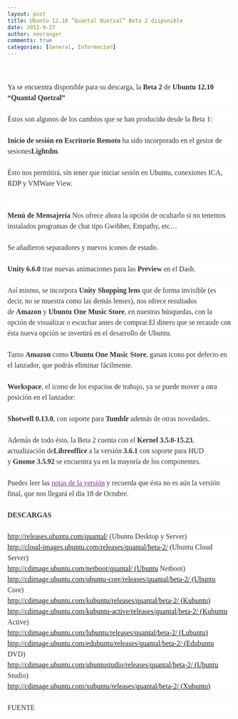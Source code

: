 ```yaml
---
layout: post
title: Ubuntu 12.10 “Quantal Quetzal” Beta 2 disponible
date: 2012-9-27
author: neoranger
comments: true
categories: [General, Informacion]
---
```

<br /><div style="background-color:white;border:0;color:#333333;font-family:Ubuntu, Georgia, 'Bitstream Charter', serif, ubuntu;font-size:16px;line-height:24px;margin-bottom:24px;padding:0;vertical-align:baseline;"></div><div style="background-color:white;border:0;color:#333333;font-family:Ubuntu, Georgia, 'Bitstream Charter', serif, ubuntu;font-size:16px;line-height:24px;margin-bottom:24px;padding:0;vertical-align:baseline;">Ya se encuentra disponible para su descarga, la <strong style="background-color:transparent;border:0;margin:0;padding:0;vertical-align:baseline;">Beta 2</strong> de <strong style="background-color:transparent;border:0;margin:0;padding:0;vertical-align:baseline;">Ubuntu 12.10 “Quantal Quetzal”</strong></div><div style="background-color:white;border:0;color:#333333;font-family:Ubuntu, Georgia, 'Bitstream Charter', serif, ubuntu;font-size:16px;line-height:24px;margin-bottom:24px;padding:0;vertical-align:baseline;">Éstos son algunos de los cambios que se han producido desde la Beta 1:</div><div style="background-color:white;border:0;color:#333333;font-family:Ubuntu, Georgia, 'Bitstream Charter', serif, ubuntu;font-size:16px;line-height:24px;margin-bottom:24px;padding:0;vertical-align:baseline;"><strong style="background-color:transparent;border:0;margin:0;padding:0;vertical-align:baseline;">Inicio de sesión en Escritorio Remoto</strong> ha sido incorporado en el gestor de sesiones<strong style="background-color:transparent;border:0;margin:0;padding:0;vertical-align:baseline;">Lightdm</strong>.</div><div style="background-color:white;border:0;color:#333333;font-family:Ubuntu, Georgia, 'Bitstream Charter', serif, ubuntu;font-size:16px;line-height:24px;margin-bottom:24px;padding:0;vertical-align:baseline;">Ésto nos permitirá, sin tener que iniciar sesión en Ubuntu, conexiones ICA, RDP y VMWare View.</div><div style="background-color:white;border:0;color:#333333;font-family:Ubuntu, Georgia, 'Bitstream Charter', serif, ubuntu;font-size:16px;line-height:24px;margin-bottom:24px;padding:0;vertical-align:baseline;"></div><div style="background-color:white;border:0;color:#333333;font-family:Ubuntu, Georgia, 'Bitstream Charter', serif, ubuntu;font-size:16px;line-height:24px;margin-bottom:24px;padding:0;vertical-align:baseline;"><span id="more-690" style="background-color:transparent;background-position:initial initial;background-repeat:initial initial;border:0;margin:0;padding:0;vertical-align:baseline;"></span><br /><strong style="background-color:transparent;border:0;margin:0;padding:0;vertical-align:baseline;">Menú de Mensajería</strong> Nos ofrece ahora la opción de ocultarlo si no tenemos instalados programas de chat tipo Gwibber, Empathy, etc…</div><div style="background-color:white;border:0;color:#333333;font-family:Ubuntu, Georgia, 'Bitstream Charter', serif, ubuntu;font-size:16px;line-height:24px;margin-bottom:24px;padding:0;vertical-align:baseline;">Se añadieron separadores y nuevos iconos de estado.</div><div style="background-color:white;border:0;color:#333333;font-family:Ubuntu, Georgia, 'Bitstream Charter', serif, ubuntu;font-size:16px;line-height:24px;margin-bottom:24px;padding:0;vertical-align:baseline;"></div><div style="background-color:white;border:0;color:#333333;font-family:Ubuntu, Georgia, 'Bitstream Charter', serif, ubuntu;font-size:16px;line-height:24px;margin-bottom:24px;padding:0;vertical-align:baseline;"><strong style="background-color:transparent;border:0;margin:0;padding:0;vertical-align:baseline;">Unity 6.6.0</strong> trae nuevas animaciones para las <strong style="background-color:transparent;border:0;margin:0;padding:0;vertical-align:baseline;">Preview</strong> en el Dash.</div><div style="background-color:white;border:0;color:#333333;font-family:Ubuntu, Georgia, 'Bitstream Charter', serif, ubuntu;font-size:16px;line-height:24px;margin-bottom:24px;padding:0;vertical-align:baseline;"></div><div style="background-color:white;border:0;color:#333333;font-family:Ubuntu, Georgia, 'Bitstream Charter', serif, ubuntu;font-size:16px;line-height:24px;margin-bottom:24px;padding:0;vertical-align:baseline;">Así mismo, se incorpora <strong style="background-color:transparent;border:0;margin:0;padding:0;vertical-align:baseline;">Unity Shopping lens</strong> que de forma invisible (es decir, no se muestra como las demás lenses), nos ofrece resultados de <strong style="background-color:transparent;border:0;margin:0;padding:0;vertical-align:baseline;">Amazon</strong> y <strong style="background-color:transparent;border:0;margin:0;padding:0;vertical-align:baseline;">Ubuntu One Music Store</strong>, en nuestras búsquedas, con la opción de visualizar o escuchar antes de comprar.El dinero que se recaude con ésta nueva opción se invertirá en el desarrollo de Ubuntu.</div><div style="background-color:white;border:0;color:#333333;font-family:Ubuntu, Georgia, 'Bitstream Charter', serif, ubuntu;font-size:16px;line-height:24px;margin-bottom:24px;padding:0;vertical-align:baseline;"></div><div style="background-color:white;border:0;color:#333333;font-family:Ubuntu, Georgia, 'Bitstream Charter', serif, ubuntu;font-size:16px;line-height:24px;margin-bottom:24px;padding:0;vertical-align:baseline;"></div><div style="background-color:white;border:0;color:#333333;font-family:Ubuntu, Georgia, 'Bitstream Charter', serif, ubuntu;font-size:16px;line-height:24px;margin-bottom:24px;padding:0;vertical-align:baseline;">Tanto <strong style="background-color:transparent;border:0;margin:0;padding:0;vertical-align:baseline;">Amazon</strong> como <strong style="background-color:transparent;border:0;margin:0;padding:0;vertical-align:baseline;">Ubuntu One Music Store</strong>, ganan icono por defecto en el lanzador, que podrás eliminar fácilmente.</div><div style="background-color:white;border:0;color:#333333;font-family:Ubuntu, Georgia, 'Bitstream Charter', serif, ubuntu;font-size:16px;line-height:24px;margin-bottom:24px;padding:0;vertical-align:baseline;"></div><div style="background-color:white;border:0;color:#333333;font-family:Ubuntu, Georgia, 'Bitstream Charter', serif, ubuntu;font-size:16px;line-height:24px;margin-bottom:24px;padding:0;vertical-align:baseline;"><strong style="background-color:transparent;border:0;margin:0;padding:0;vertical-align:baseline;">Workspace</strong>, el icono de los espacios de trabajo, ya se puede mover a otra posición en el lanzador:</div><div style="background-color:white;border:0;color:#333333;font-family:Ubuntu, Georgia, 'Bitstream Charter', serif, ubuntu;font-size:16px;line-height:24px;margin-bottom:24px;padding:0;vertical-align:baseline;"></div><div style="background-color:white;border:0;color:#333333;font-family:Ubuntu, Georgia, 'Bitstream Charter', serif, ubuntu;font-size:16px;line-height:24px;margin-bottom:24px;padding:0;vertical-align:baseline;"><strong style="background-color:transparent;border:0;margin:0;padding:0;vertical-align:baseline;">Shotwell 0.13.0</strong>, con soporte para <strong style="background-color:transparent;border:0;margin:0;padding:0;vertical-align:baseline;">Tumblr</strong> además de otras novedades.</div><div style="background-color:white;border:0;color:#333333;font-family:Ubuntu, Georgia, 'Bitstream Charter', serif, ubuntu;font-size:16px;line-height:24px;margin-bottom:24px;padding:0;vertical-align:baseline;"></div><div style="background-color:white;border:0;color:#333333;font-family:Ubuntu, Georgia, 'Bitstream Charter', serif, ubuntu;font-size:16px;line-height:24px;margin-bottom:24px;padding:0;vertical-align:baseline;">Además de todo ésto, la Beta 2 cuenta con el <strong style="background-color:transparent;border:0;margin:0;padding:0;vertical-align:baseline;">Kernel 3.5.0-15.23</strong>, actualización de<strong style="background-color:transparent;border:0;margin:0;padding:0;vertical-align:baseline;">Libreoffice</strong> a la versión <strong style="background-color:transparent;border:0;margin:0;padding:0;vertical-align:baseline;">3.6.1</strong> con soporte para HUD y <strong style="background-color:transparent;border:0;margin:0;padding:0;vertical-align:baseline;">Gnome 3.5.92</strong> se encuentra ya en la mayoría de los componentes.</div><div style="background-color:white;border:0;color:#333333;font-family:Ubuntu, Georgia, 'Bitstream Charter', serif, ubuntu;font-size:16px;line-height:24px;margin-bottom:24px;padding:0;vertical-align:baseline;">Puedes leer las <a href="https://wiki.ubuntu.com/QuantalQuetzal/TechnicalOverview/Beta2" style="background-color:transparent;background-position:initial initial;background-repeat:initial initial;border:0;color:#743399;margin:0;padding:0;vertical-align:baseline;">notas de la versión</a> y recuerda que ésta no es aún la versión final, que nos llegará el dia 18 de Octubre.</div><div style="background-color:white;border:0;color:#333333;font-family:Ubuntu, Georgia, 'Bitstream Charter', serif, ubuntu;font-size:16px;line-height:24px;margin-bottom:24px;padding:0;vertical-align:baseline;"><strong style="background-color:transparent;border:0;margin:0;padding:0;vertical-align:baseline;">DESCARGAS</strong></div><div style="background-color:white;border:0;color:#333333;font-family:Ubuntu, Georgia, 'Bitstream Charter', serif, ubuntu;font-size:16px;line-height:24px;margin-bottom:24px;padding:0;vertical-align:baseline;"><a class="http" href="http://releases.ubuntu.com/quantal/" style="background-color:transparent;background-position:initial initial;background-repeat:initial initial;border:0;color:#743399;margin:0;padding:0;vertical-align:baseline;">http://releases.ubuntu.com/quantal/</a> (Ubuntu Desktop y Server)<br /><span class="anchor" id="line-26" style="background-color:transparent;background-position:initial initial;background-repeat:initial initial;border:0;margin:0;padding:0;vertical-align:baseline;"></span><a class="http" href="http://cloud-images.ubuntu.com/releases/quantal/beta-2/" style="background-color:transparent;background-position:initial initial;background-repeat:initial initial;border:0;color:#743399;margin:0;padding:0;vertical-align:baseline;">http://cloud-images.ubuntu.com/releases/quantal/beta-2/</a> (Ubuntu Cloud Server)<br /><span class="anchor" id="line-27" style="background-color:transparent;background-position:initial initial;background-repeat:initial initial;border:0;margin:0;padding:0;vertical-align:baseline;"></span>http://cdimage.ubuntu.com/netboot/quantal/ (Ubuntu Netboot)<br /><span class="anchor" id="line-28" style="background-color:transparent;background-position:initial initial;background-repeat:initial initial;border:0;margin:0;padding:0;vertical-align:baseline;"></span>http://cdimage.ubuntu.com/ubuntu-core/releases/quantal/beta-2/ (Ubuntu Core)<br /><span class="anchor" id="line-29" style="background-color:transparent;background-position:initial initial;background-repeat:initial initial;border:0;margin:0;padding:0;vertical-align:baseline;"></span>http://cdimage.ubuntu.com/kubuntu/releases/quantal/beta-2/ (Kubuntu)<br /><span class="anchor" id="line-30" style="background-color:transparent;background-position:initial initial;background-repeat:initial initial;border:0;margin:0;padding:0;vertical-align:baseline;"></span>http://cdimage.ubuntu.com/kubuntu-active/releases/quantal/beta-2/ (Kubuntu Active)<br /><span class="anchor" id="line-31" style="background-color:transparent;background-position:initial initial;background-repeat:initial initial;border:0;margin:0;padding:0;vertical-align:baseline;"></span>http://cdimage.ubuntu.com/lubuntu/releases/quantal/beta-2/ (Lubuntu)<br /><span class="anchor" id="line-32" style="background-color:transparent;background-position:initial initial;background-repeat:initial initial;border:0;margin:0;padding:0;vertical-align:baseline;"></span>http://cdimage.ubuntu.com/edubuntu/releases/quantal/beta-2/ (Edubuntu DVD)<br /><span class="anchor" id="line-33" style="background-color:transparent;background-position:initial initial;background-repeat:initial initial;border:0;margin:0;padding:0;vertical-align:baseline;"></span>http://cdimage.ubuntu.com/ubuntustudio/releases/quantal/beta-2/ (Ubuntu Studio)<br /><span class="anchor" id="line-34" style="background-color:transparent;background-position:initial initial;background-repeat:initial initial;border:0;margin:0;padding:0;vertical-align:baseline;"></span>http://cdimage.ubuntu.com/xubuntu/releases/quantal/beta-2/ (Xubuntu)</div><div style="background-color:white;border:0;color:#333333;font-family:Ubuntu, Georgia, 'Bitstream Charter', serif, ubuntu;font-size:16px;line-height:24px;margin-bottom:24px;padding:0;vertical-align:baseline;">FUENTE</div>
